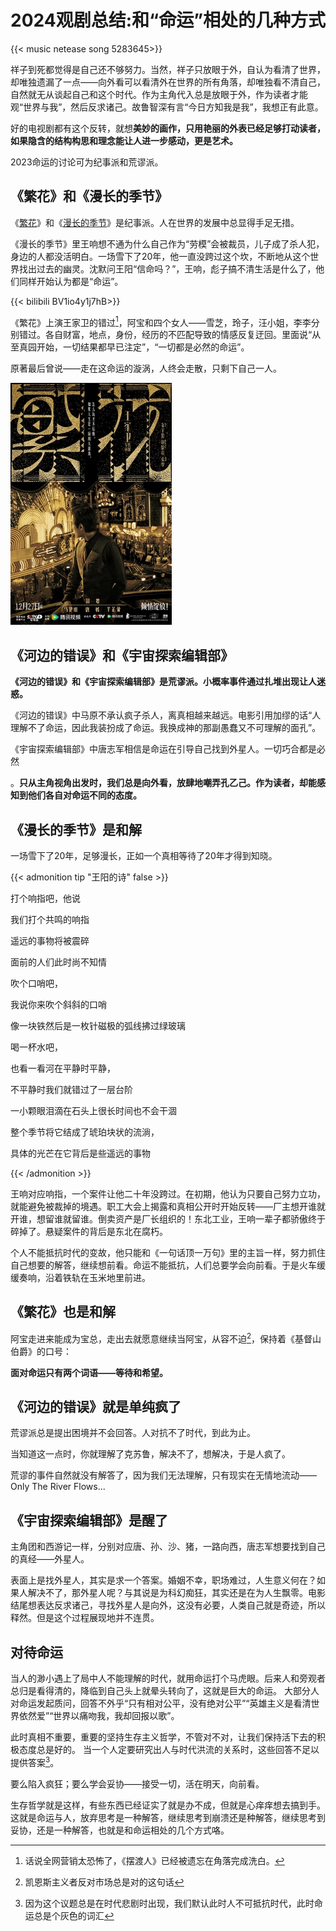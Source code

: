 # 2024观剧总结:和“命运”相处的几种方式


{{< music netease song 5283645>}}

祥子到死都觉得是自己还不够努力。当然，祥子只放眼于外，自认为看清了世界，却唯独遗漏了一点——向外看可以看清外在世界的所有角落，却唯独看不清自己，自然就无从谈起自己和这个时代。作为主角代入总是放眼于外，作为读者才能观“世界与我”，然后反求诸己。故鲁智深有言“今日方知我是我”，我想正有此意。

好的电视剧都有这个反转，就想**美妙的画作，只用艳丽的外表已经足够打动读者，如果隐含的结构构思和理念能让人进一步感动，更是艺术。**

2023命运的讨论可为纪事派和荒谬派。

## 《繁花》和《漫长的季节》

《[繁花](https://en.wikipedia.org/wiki/Blossoms_Shanghai)》和《[漫长的季节](https://www.imdb.com/title/tt27628576/)》是纪事派。人在世界的发展中总显得手足无措。

《漫长的季节》里王响想不通为什么自己作为“劳模”会被裁员，儿子成了杀人犯，身边的人都没活明白。一场雪下了20年，他一直没跨过这个坎，不断地从这个世界找出过去的幽灵。沈默问王阳“信命吗？”，王响，彪子搞不清生活是什么了，他们同样开始认为都是“命运”。

{{< bilibili BV1io4y1j7hB>}}

《繁花》上演王家卫的错过[^3]，阿宝和四个女人——雪芝，玲子，汪小姐，李李分别错过。各自财富，地点，身份，经历的不匹配导致的情感反复迂回。里面说“从至真园开始，一切结果都早已注定”，“一切都是必然的命运”。

原著最后曾说——走在这命运的漩涡，人终会走散，只剩下自己一人。

![Blossoms_Shanghai](/img/258px-BlossomsShanghai.webp.png)



## 《河边的错误》和《宇宙探索编辑部》

**《河边的错误》和《宇宙探索编辑部》是荒谬派。小概率事件通过扎堆出现让人迷惑。**

《河边的错误》中马原不承认疯子杀人，离真相越来越远。电影引用加缪的话“人理解不了命运，因此我装扮成了命运。我换成神的那副愚蠢又不可理解的面孔”。

《宇宙探索编辑部》中唐志军相信是命运在引导自己找到外星人。一切巧合都是必然

。**只从主角视角出发时，我们总是向外看，放肆地嘲弄孔乙己。作为读者，却能感知到他们各自对命运不同的态度。**

## 《漫长的季节》是和解

一场雪下了20年，足够漫长，正如一个真相等待了20年才得到知晓。

{{< admonition tip "王阳的诗" false >}}

打个响指吧，他说

我们打个共鸣的响指

遥远的事物将被震碎

面前的人们此时尚不知情

吹个口哨吧，

我说你来吹个斜斜的口哨

像一块铁然后是一枚针磁极的弧线拂过绿玻璃

喝一杯水吧，

也看一看河在平静时平静，

不平静时我们就错过了一层台阶

一小颗眼泪滴在石头上很长时间也不会干涸

整个季节将它结成了琥珀块状的流淌，

具体的光芒在它背后是些遥远的事物

{{< /admonition >}}

王响对应响指，一个案件让他二十年没跨过。在初期，他认为只要自己努力立功，就能避免被裁掉的境遇。职工大会上揭露和真相公开时开始反转——厂主想开谁就开谁，想留谁就留谁。倒卖资产是厂长组织的！东北工业，王响一辈子都骄傲终于碎掉了。悬疑案件的背后是东北在腐朽。

个人不能抵抗时代的变故，他只能和《一句话顶一万句》里的主旨一样，努力抓住自己想要的解答，继续想前看。命运不能抵抗，人们总要学会向前看。于是火车缓缓奏响，沿着铁轨在玉米地里前进。

## 《繁花》也是和解

阿宝走进来能成为宝总，走出去就愿意继续当阿宝，从容不迫[^2]，保持着《基督山伯爵》的口号：

**面对命运只有两个词语——等待和希望。**

## 《河边的错误》就是单纯疯了

荒谬派总是提出困境并不会回答。人对抗不了时代，到此为止。

当知道这一点时，你就理解了克苏鲁，解决不了，想解决，于是人疯了。

荒谬的事件自然就没有解答了，因为我们无法理解，只有现实在无情地流动——Only The River Flows...

## 《宇宙探索编辑部》是醒了

主角团和西游记一样，分别对应唐、孙、沙、猪，一路向西，唐志军想要找到自己的真经——外星人。

表面上是找外星人，其实是求一个答案。婚姻不幸，职场难过，人生意义何在？如果人解决不了，那外星人呢？与其说是为科幻痴狂，其实还是在为人生飘零。电影结尾想表达反求诸己，寻找外星人是向外，这没有必要，人类自己就是奇迹，所以释然。但是这个过程展现地并不连贯。

## 对待命运

当人的渺小遇上了局中人不能理解的时代，就用命运打个马虎眼。后来人和旁观者总归是看得清的，降临到自己头上就晕头转向了，这就是巨大的命运。
大部分人对命运发起质问，回答不外乎“只有相对公平，没有绝对公平”“英雄主义是看清世界依然爱”“世界以痛吻我，我却回报以歌”。

此时真相不重要，重要的坚持生存主义哲学，不管对不对，让我们保持活下去的积极态度总是好的。
当一个人定要研究出人与时代洪流的关系时，这些回答不足以提供答案[^1]。

要么陷入疯狂；要么学会妥协——接受一切，活在明天，向前看。

生存哲学就是这样，有些东西已经证实了就是办不成，但就是心痒痒想去搞到手。这就是命运与人，放弃思考是一种解答，继续思考到崩溃还是种解答，继续思考到妥协，还是一种解答，也就是和命运相处的几个方式咯。

[^1]: 因为这个议题总是在时代悲剧时出现，我们默认此时人不可抵抗时代，此时命运总是个灰色的词汇
[^2]: 凯恩斯主义者反对市场总是对的这句话

[^3]: 话说全网营销太恐怖了，《摆渡人》已经被遗忘在角落完成洗白。


